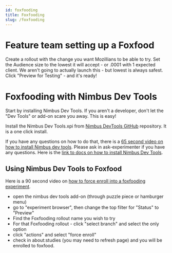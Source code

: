 ```yaml
---
id: foxfooding
title: Foxfooding
slug: /foxfooding
---
```


# Feature team setting up a Foxfood

Create a rollout with the change you want Mozillians to be able to try. 
Set the Audience size to the lowest it will accept - or .0001 with 1 expected client.  We aren't going to actually launch this - but lowest is always safest.
Click "Preview for Testing" - and it's ready!


# Foxfooding with Nimbus Dev Tools

Start by installing Nimbus Dev Tools.  If you aren't a developer, don't let the "Dev Tools" or add-on scare you away. This is easy!

Install the Nimbus Dev Tools.xpi from [Nimbus DevTools GitHub](https://github.com/mozilla-extensions/nimbus-devtools/releases) repository.  It is a one click install.    

If you have any questions on how to do that, there is a [65 second video on how to install Nimbus dev tools](https://mozilla.hosted.panopto.com/Panopto/Pages/Viewer.aspx?id=b7b2d02b-79ba-43a0-a708-b2a60107f0bf). Please ask in ask-experimenter if you have any questions.
Here is the [link to docs on how to install Nimbus Dev Tools](https://experimenter.info/nimbus-devtools-guide#installation). 

## Using Nimbus Dev Tools to Foxfood

Here is a 90 second video on [how to force enroll into a foxfooding experiment](https://mozilla.hosted.panopto.com/Panopto/Pages/Viewer.aspx?id=91da9998-b2e8-4314-aa83-b330014e2441).
- open the nimbus dev tools add-on (through puzzle piece or hamburger menu)
- go to "experiment browser", then change the top filter for "Status" to "Preview"
- Find the Foxfooding rollout name you wish to try
- For that Foxfooding rollout - click "select branch" and select the only option
- click "actions" and select "force enroll"
- check in about:studies (you may need to refresh page) and you will be enrolled to foxfood.
